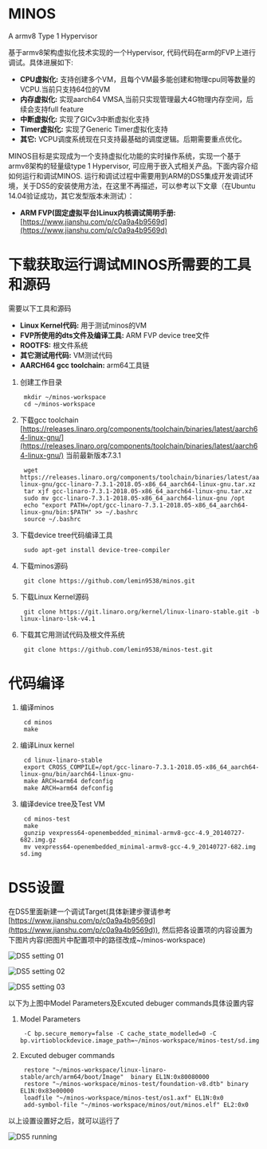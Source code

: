 # MINOS
A armv8 Type 1 Hypervisor

基于armv8架构虚拟化技术实现的一个Hypervisor, 代码代码在arm的FVP上进行调试。具体进展如下:

- **CPU虚拟化:** 支持创建多个VM，且每个VM最多能创建和物理cpu同等数量的VCPU.当前只支持64位的VM
- **内存虚拟化:** 实现aarch64 VMSA,当前只实现管理最大4G物理内存空间，后续会支持full feature
- **中断虚拟化:** 实现了GICv3中断虚拟化支持
- **Timer虚拟化:** 实现了Generic Timer虚拟化支持
- **其它:** VCPU调度系统现在只支持最基础的调度逻辑。后期需要重点优化。

MINOS目标是实现成为一个支持虚拟化功能的实时操作系统，实现一个基于armv8架构的轻量级type 1 Hypervisor, 可应用于嵌入式相关产品。下面内容介绍如何运行和调试MINOS. 运行和调试过程中需要用到ARM的DS5集成开发调试环境，关于DS5的安装使用方法，在这里不再描述，可以参考以下文章（在Ubuntu 14.04验证成功，其它发型版本未测试）：

- **ARM FVP(固定虚拟平台)Linux内核调试简明手册:**[https://www.jianshu.com/p/c0a9a4b9569d](https://www.jianshu.com/p/c0a9a4b9569d)

下载获取运行调试MINOS所需要的工具和源码
======================================
需要以下工具和源码

- **Linux Kernel代码:** 用于测试minos的VM
- **FVP所使用的dts文件及编译工具:** ARM FVP device tree文件
- **ROOTFS:** 根文件系统
- **其它测试用代码:** VM测试代码
- **AARCH64 gcc toolchain:** arm64工具链

1. 创建工作目录

        mkdir ~/minos-workspace
        cd ~/minos-workspace

2. 下载gcc toolchain [https://releases.linaro.org/components/toolchain/binaries/latest/aarch64-linux-gnu/](https://releases.linaro.org/components/toolchain/binaries/latest/aarch64-linux-gnu/) 当前最新版本7.3.1

        wget https://releases.linaro.org/components/toolchain/binaries/latest/aarch64-linux-gnu/gcc-linaro-7.3.1-2018.05-x86_64_aarch64-linux-gnu.tar.xz
        tar xjf gcc-linaro-7.3.1-2018.05-x86_64_aarch64-linux-gnu.tar.xz
        sudo mv gcc-linaro-7.3.1-2018.05-x86_64_aarch64-linux-gnu /opt
        echo "export PATH=/opt/gcc-linaro-7.3.1-2018.05-x86_64_aarch64-linux-gnu/bin:$PATH" >> ~/.bashrc
        source ~/.bashrc

3. 下载device tree代码编译工具

        sudo apt-get install device-tree-compiler

4. 下载minos源码

        git clone https://github.com/lemin9538/minos.git

4. 下载Linux Kernel源码

        git clone https://git.linaro.org/kernel/linux-linaro-stable.git -b linux-linaro-lsk-v4.1

5. 下载其它用测试代码及根文件系统

        git clone https://github.com/lemin9538/minos-test.git


代码编译
================

1. 编译minos

        cd minos
        make

2. 编译Linux kernel

        cd linux-linaro-stable
        export CROSS_COMPILE=/opt/gcc-linaro-7.3.1-2018.05-x86_64_aarch64-linux-gnu/bin/aarch64-linux-gnu-
        make ARCH=arm64 defconfig
        make ARCH=arm64 defconfig

3. 编译device tree及Test VM

        cd minos-test
        make
        gunzip vexpress64-openembedded_minimal-armv8-gcc-4.9_20140727-682.img.gz
        mv vexpress64-openembedded_minimal-armv8-gcc-4.9_20140727-682.img sd.img


DS5设置
================================

在DS5里面新建一个调试Target(具体新建步骤请参考[https://www.jianshu.com/p/c0a9a4b9569d](https://www.jianshu.com/p/c0a9a4b9569d)), 然后把各设置项的内容设置为下图片内容(把图片中配置项中的路径改成~/minos-workspace)

![DS5 setting 01](http://leyunxi.com/static/s01.png)

![DS5 setting 02](http://leyunxi.com/static/s02.png)

![DS5 setting 03](http://leyunxi.com/static/s03.png)


以下为上图中Model Parameters及Excuted debuger commands具体设置内容
1. Model Parameters

        -C bp.secure_memory=false -C cache_state_modelled=0 -C bp.virtioblockdevice.image_path=~/minos-workspace/minos-test/sd.img


2. Excuted debuger commands

        restore "~/minos-workspace/linux-linaro-stable/arch/arm64/boot/Image"  binary EL1N:0x80080000
        restore "~/minos-workspace/minos-test/foundation-v8.dtb" binary EL1N:0x83e00000
        loadfile "~/minos-workspace/minos-test/os1.axf" EL1N:0x0
        add-symbol-file "~/minos-workspace/minos/out/minos.elf" EL2:0x0

以上设置设置好之后，就可以运行了

![DS5 running](http://leyunxi.com/static/4vcpu_ok.png)
